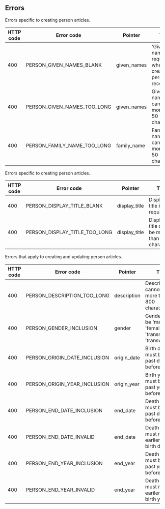 ## <a name="people_errors"></a>Errors

Errors specific to creating person articles.

HTTP code | Error code | Pointer | Title
--------- | ---------- | ------- | -----
400 | PERSON_GIVEN_NAMES_BLANK | given_names | 'Given names' is required when creating a person record.
400 | PERSON_GIVEN_NAMES_TOO_LONG | given_names | Given names cannot be more than 50 characters.
400 | PERSON_FAMILY_NAME_TOO_LONG | family_name | Family name cannot be more than 50 characters.

Errors specific to creating person articles.

HTTP code | Error code | Pointer | Title
--------- | ---------- | ------- | -----
400 | PERSON_DISPLAY_TITLE_BLANK | display_title | Display title is required.
400 | PERSON_DISPLAY_TITLE_TOO_LONG | display_title | Display title cannot be more than 250 characters.

Errors that apply to creating and updating person articles.

HTTP code | Error code | Pointer | Title
--------- | ---------- | ------- | -----
400 | PERSON_DESCRIPTION_TOO_LONG | description | Description cannot be more than 800 characters.
400 | PERSON_GENDER_INCLUSION | gender | Gender must be 'male', 'female', 'transman' or 'transwoman'.
400 | PERSON_ORIGIN_DATE_INCLUSION | origin_date | Birth date must be a past date not before 1800.
400 | PERSON_ORIGIN_YEAR_INCLUSION | origin_year | Birth year must be a past year not before 1800.
400 | PERSON_END_DATE_INCLUSION | end_date | Death date must be a past date not before 1800.
400 | PERSON_END_DATE_INVALID | end_date | Death date must not be eariler than birth date.
400 | PERSON_END_YEAR_INCLUSION | end_year | Death year must be a past year not before 1800.
400 | PERSON_END_YEAR_INVALID | end_year | Death year must not be eariler than birth year.
